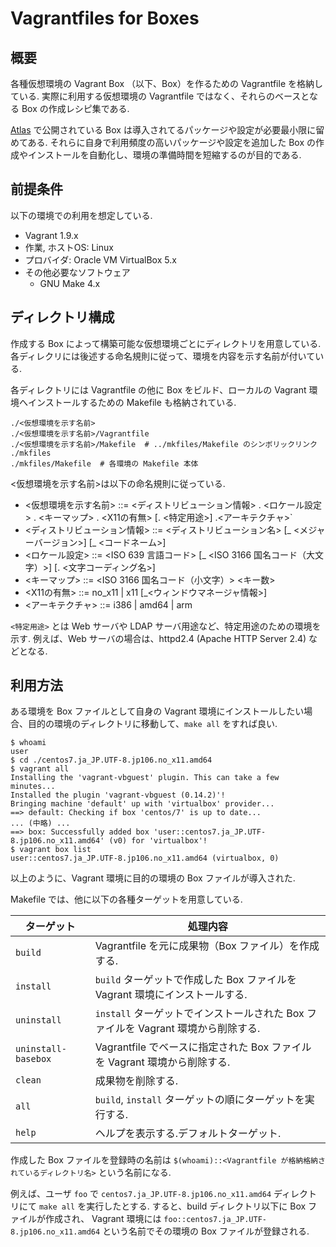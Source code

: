 Vagrantfiles for Boxes
======================

## 概要

各種仮想環境の Vagrant Box （以下、Box）を作るための Vagrantfile を格納している.
実際に利用する仮想環境の Vagrantfile ではなく、それらのベースとなる Box の作成レシピ集である.

[Atlas](https://atlas.hashicorp.com/boxes/search) で公開されている Box は導入されてるパッケージや設定が必要最小限に留めてある.
それらに自身で利用頻度の高いパッケージや設定を追加した Box の作成やインストールを自動化し、環境の準備時間を短縮するのが目的である.

## 前提条件

以下の環境での利用を想定している.

 - Vagrant 1.9.x
 - 作業, ホストOS: Linux
 - プロバイダ: Oracle VM VirtualBox 5.x
 - その他必要なソフトウェア
   - GNU Make 4.x


## ディレクトリ構成

作成する Box によって構築可能な仮想環境ごとにディレクトリを用意している.
各ディレクリには後述する命名規則に従って、環境を内容を示す名前が付いている.

各ディレクトリには Vagrantfile の他に Box をビルド、ローカルの Vagrant 環境へインストールするための Makefile も格納されている.

```
./<仮想環境を示す名前>
./<仮想環境を示す名前>/Vagrantfile
./<仮想環境を示す名前>/Makefile  # ../mkfiles/Makefile のシンボリックリンク
./mkfiles
./mkfiles/Makefile  # 各環境の Makefile 本体
```

<仮想環境を示す名前>は以下の命名規則に従っている.

 - <仮想環境を示す名前> ::= <ディストリビューション情報> . <ロケール設定> . <キーマップ> . <X11の有無> [. <特定用途>] .<アーキテクチャ>`
 - <ディストリビューション情報> ::= <ディストリビューション名> [_ <メジャーバージョン>] [_ <コードネーム>]
 - <ロケール設定> ::= <ISO 639 言語コード> [_ <ISO 3166 国名コード（大文字）>] [. <文字コーディング名>]
 - <キーマップ> ::= <ISO 3166 国名コード（小文字）> <キー数>
 - <X11の有無> ::= no_x11 | x11 [_<ウィンドウマネージャ情報>]
 - <アーキテクチャ> ::= i386 | amd64 | arm

`<特定用途>` とは Web サーバや LDAP サーバ用途など、特定用途のための環境を示す.
例えば、Web サーバの場合は、httpd2.4 (Apache HTTP Server 2.4) などとなる.

## 利用方法

ある環境を Box ファイルとして自身の Vagrant 環境にインストールしたい場合、目的の環境のディレクトリに移動して、`make all` をすれば良い.

```
$ whoami
user
$ cd ./centos7.ja_JP.UTF-8.jp106.no_x11.amd64
$ vagrant all
Installing the 'vagrant-vbguest' plugin. This can take a few minutes...
Installed the plugin 'vagrant-vbguest (0.14.2)'!
Bringing machine 'default' up with 'virtualbox' provider...
==> default: Checking if box 'centos/7' is up to date...
... (中略) ...
==> box: Successfully added box 'user::centos7.ja_JP.UTF-8.jp106.no_x11.amd64' (v0) for 'virtualbox'!
$ vagrant box list
user::centos7.ja_JP.UTF-8.jp106.no_x11.amd64 (virtualbox, 0)
```

以上のように、Vagrant 環境に目的の環境の Box ファイルが導入された. 

Makefile では、他に以下の各種ターゲットを用意している.

| ターゲット | 処理内容 |
|---|---|
| `build` | Vagrantfile を元に成果物（Box ファイル）を作成する. |
| `install` | `build` ターゲットで作成した Box ファイルを Vagrant 環境にインストールする. |
| `uninstall` | `install` ターゲットでインストールされた Box ファイルを Vagrant 環境から削除する. |
| `uninstall-basebox` | Vagrantfile でベースに指定された Box ファイルを Vagrant 環境から削除する. |
| `clean` | 成果物を削除する. |
| `all` | `build`, `install` ターゲットの順にターゲットを実行する. |
| `help` | ヘルプを表示する.デフォルトターゲット. |

作成した Box ファイルを登録時の名前は `$(whoami)::<Vagrantfile が格納格納されているディレクトリ名>` という名前になる.

例えば、ユーザ `foo` で `centos7.ja_JP.UTF-8.jp106.no_x11.amd64` ディレクトリにて `make all` を実行したとする.
すると、build ディレクトリ以下に Box ファイルが作成され、 Vagrant 環境には `foo::centos7.ja_JP.UTF-8.jp106.no_x11.amd64` という名前でその環境の Box ファイルが登録される.
